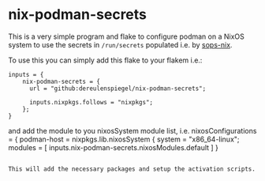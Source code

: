 # nix-podman-secrets

This is a very simple program and flake to configure podman on a NixOS system
to use the secrets in `/run/secrets` populated i.e. by [sops-nix](https://github.com/Mic92/sops-nix).

To use this you can simply add this flake to your flakem i.e.:

```
inputs = {
    nix-podman-secrets = {
      url = "github:dereulenspiegel/nix-podman-secrets";

      inputs.nixpkgs.follows = "nixpkgs";
    };
}
```

and add the module to you nixosSystem module list, i.e.
    nixosConfigurations = {
        podman-host = nixpkgs.lib.nixosSystem {
          system = "x86_64-linux";
          modules = [
            inputs.nix-podman-secrets.nixosModules.default
          ]
    }
```

This will add the necessary packages and setup the activation scripts.
